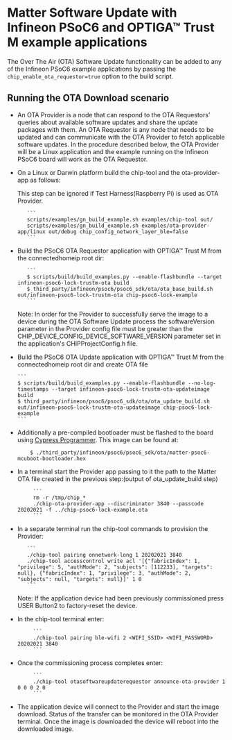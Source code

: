 # Matter Software Update with Infineon PSoC6 and OPTIGA™ Trust M example applications

The Over The Air (OTA) Software Update functionality can be added to any of the
Infineon PSoC6 example applications by passing the
`chip_enable_ota_requestor=true` option to the build script.

## Running the OTA Download scenario

-   An OTA Provider is a node that can respond to the OTA Requestors' queries
    about available software updates and share the update packages with them. An
    OTA Requestor is any node that needs to be updated and can communicate with
    the OTA Provider to fetch applicable software updates. In the procedure
    described below, the OTA Provider will be a Linux application and the
    example running on the Infineon PSoC6 board will work as the OTA Requestor.

-   On a Linux or Darwin platform build the chip-tool and the ota-provider-app
    as follows:

    This step can be ignored if Test Harness(Raspberry Pi) is used as OTA
    Provider.

           ```
           scripts/examples/gn_build_example.sh examples/chip-tool out/
           scripts/examples/gn_build_example.sh examples/ota-provider-app/linux out/debug chip_config_network_layer_ble=false
           ```

-   Build the PSoC6 OTA Requestor application with OPTIGA™ Trust M from the
    connectedhomeip root dir:

           ```
           $ scripts/build/build_examples.py --enable-flashbundle --target infineon-psoc6-lock-trustm-ota build
           $ third_party/infineon/psoc6/psoc6_sdk/ota/ota_base_build.sh out/infineon-psoc6-lock-trustm-ota chip-psoc6-lock-example
           ```

    Note: In order for the Provider to successfully serve the image to a device
    during the OTA Software Update process the softwareVersion parameter in the
    Provider config file must be greater than the
    CHIP_DEVICE_CONFIG_DEVICE_SOFTWARE_VERSION parameter set in the
    application's CHIPProjectConfig.h file.

*   Build the PSoC6 OTA Update application with OPTIGA™ Trust M from the
    connectedhomeip root dir and create OTA file

        ```
        $ scripts/build/build_examples.py --enable-flashbundle --no-log-timestamps --target infineon-psoc6-lock-trustm-ota-updateimage build
        $ third_party/infineon/psoc6/psoc6_sdk/ota/ota_update_build.sh out/infineon-psoc6-lock-trustm-ota-updateimage chip-psoc6-lock-example
        ```

*   Additionally a pre-compiled bootloader must be flashed to the board using
    [Cypress Programmer](https://softwaretools.infineon.com/tools/com.ifx.tb.tool.cypressprogrammer).
    This image can be found at:

            $ ./third_party/infineon/psoc6/psoc6_sdk/ota/matter-psoc6-mcuboot-bootloader.hex

*   In a terminal start the Provider app passing to it the path to the Matter
    OTA file created in the previous step:(output of ota_update_build step)

             ```
             rm -r /tmp/chip_*
             ./chip-ota-provider-app --discriminator 3840 --passcode 20202021 -f ../chip-psoc6-lock-example.ota
             ```

*   In a separate terminal run the chip-tool commands to provision the Provider:

           ```
           ./chip-tool pairing onnetwork-long 1 20202021 3840
           ./chip-tool accesscontrol write acl '[{"fabricIndex": 1, "privilege": 5, "authMode": 2, "subjects": [112233], "targets": null}, {"fabricIndex": 1, "privilege": 3, "authMode": 2, "subjects": null, "targets": null}]' 1 0
           ```

    Note: If the application device had been previously commissioned press USER
    Button2 to factory-reset the device.

*   In the chip-tool terminal enter:

             ```
             ./chip-tool pairing ble-wifi 2 <WIFI_SSID> <WIFI_PASSWORD> 20202021 3840
             ```

*   Once the commissioning process completes enter:

             ```
             ./chip-tool otasoftwareupdaterequestor announce-ota-provider 1 0 0 0 2 0
             ```

*   The application device will connect to the Provider and start the image
    download. Status of the transfer can be monitored in the OTA Provider
    terminal. Once the image is downloaded the device will reboot into the
    downloaded image.
